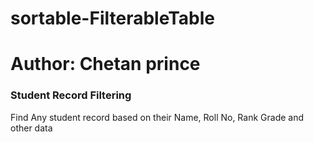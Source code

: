 <h1>sortable-FilterableTable</h1>

# Author: Chetan prince

<h3>Student Record Filtering</h3>

<p>Find Any student record based on their Name, Roll No, Rank Grade and other data</p>
